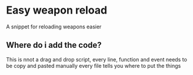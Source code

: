 # Easy weapon reload
A snippet for reloading weapons easier

## Where do i add the code?
This is nnot a drag and drop script, every line, function and event needs to be copy and pasted manually every file tells you where to put the things


